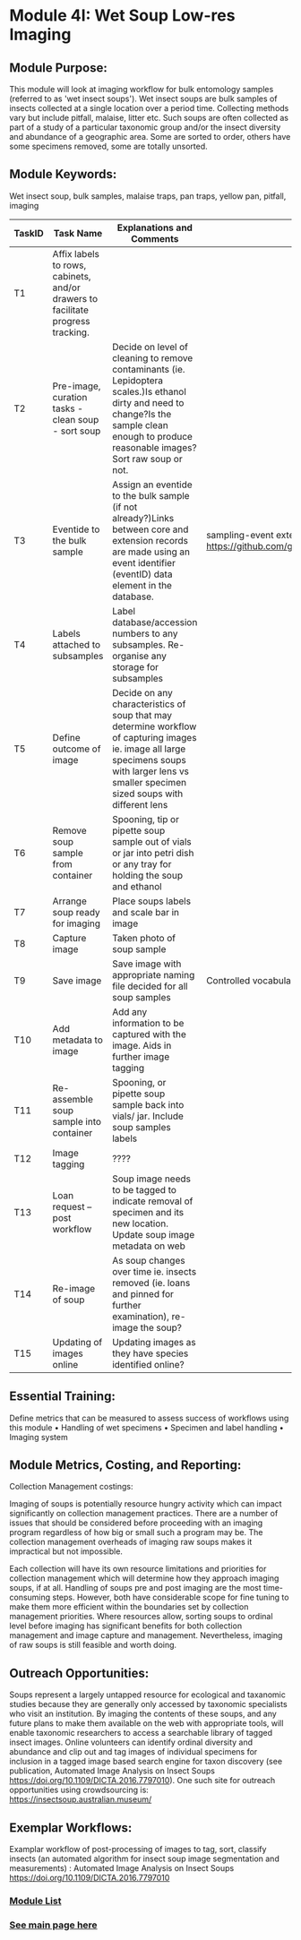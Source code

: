 # Module 4I: Wet Soup Low-res Imaging 

## Module Purpose: 
This module will look at imaging workflow for bulk entomology samples (referred to as 'wet insect soups').
Wet insect soups are bulk samples of insects collected at a single location over a period time. Collecting methods vary but include pitfall, malaise, litter etc. Such soups are often collected as part of a study of a particular taxonomic group and/or the insect diversity and abundance of a geographic area. Some are sorted to order, others have some specimens removed, some are totally unsorted.

## Module Keywords: 
Wet insect soup, bulk samples, malaise traps, pan traps, yellow pan, pitfall, imaging


| TaskID | Task Name | Explanations and Comments | Resources |
|--------|-----------|---------------------------|-----------|
|T1|Affix labels to rows, cabinets, and/or drawers to facilitate progress tracking.|||
|T2|Pre-image, curation tasks -	clean soup -	sort soup|Decide on level of cleaning to remove contaminants (ie. Lepidoptera scales.)Is ethanol dirty and need to change?Is the sample clean enough to produce reasonable images?Sort raw soup or not.||
|T3|Eventide to the bulk sample |Assign an eventide to the bulk sample (if not already?)Links between core and extension records are made using an event identifier (eventID) data element in the database.|sampling-event extension of the Darwin Core standard https://github.com/gbif/ipt/wiki/BestPracticesSamplingEventData |
|T4|Labels attached to subsamples|Label database/accession numbers to any subsamples. Re-organise any storage for subsamples||
|T5|Define outcome of image|Decide on any characteristics of soup that may determine workflow of capturing images ie. image all large specimens soups with larger lens vs smaller specimen sized soups with different lens||
|T6|Remove soup sample from container|Spooning, tip or pipette soup sample out of vials or jar into petri dish or any tray for holding the soup and ethanol||
|T7|Arrange soup ready for imaging|Place soups labels and scale bar in image ||
|T8|Capture image|Taken photo of soup sample||
|T9|Save image|Save image with appropriate naming file decided for all soup samples|Controlled vocabularies for tagging?|
|T10|Add metadata to image|Add any information to be captured with the image. Aids in further image tagging||
|T11|Re-assemble soup sample into container|Spooning, or pipette soup sample back into vials/ jar. Include soup samples labels ||
|T12|Image tagging|????||
|T13|Loan request – post workflow|Soup image needs to be tagged to indicate removal of specimen and its new location. Update soup image metadata on web||
|T14|Re-image of soup|As soup changes over time ie. insects removed (ie. loans and pinned for further examination), re-image the soup?||
|T15|Updating of images online|Updating images as they have species identified online?||

## Essential Training: 
Define metrics that can be measured to assess success of workflows using this module
•	Handling of wet specimens
•	Specimen and label handling
•	Imaging system

## Module Metrics, Costing, and Reporting: 
Collection Management costings:

Imaging of soups is potentially resource hungry activity which can impact significantly on collection management practices. There are a number of issues that should be considered before proceeding with an imaging program regardless of how big or small such a program may be. The collection management overheads of imaging raw soups makes it impractical but not impossible.

Each collection will have its own resource limitations and priorities for collection management which will determine how they approach imaging soups, if at all.
Handling of soups pre and post imaging are the most time-consuming steps. However, both have considerable scope for fine tuning to make them more efficient within the boundaries set by collection management priorities. 
Where resources allow, sorting soups to ordinal level before imaging has significant benefits for both collection management and image capture and management. Nevertheless, imaging of raw soups is still feasible and worth doing.


## Outreach Opportunities: 
Soups represent a largely untapped resource for ecological and taxanomic studies because they are generally only accessed by taxonomic specialists who visit an institution. By imaging the contents of these soups, and any future plans to make them available on the web with appropriate tools, will enable taxonomic researchers to access a searchable library of tagged insect images.
Online volunteers can identify ordinal diversity and abundance and clip out and tag images of individual specimens for inclusion in a tagged image based search engine for taxon discovery (see publication, Automated Image Analysis on Insect Soups https://doi.org/10.1109/DICTA.2016.7797010). One such site for outreach opportunities using crowdsourcing is: https://insectsoup.australian.museum/


## Exemplar Workflows: 
Examplar workflow of post-processing of images to tag, sort, classify insects (an automated algorithm for insect soup image segmentation and measurements) : Automated Image Analysis on Insect Soups https://doi.org/10.1109/DICTA.2016.7797010

### [Module List](https://entcollnet.github.io/BugFlow/modules/)
### [See main page here](https://entcollnet.github.io/BugFlow/)

